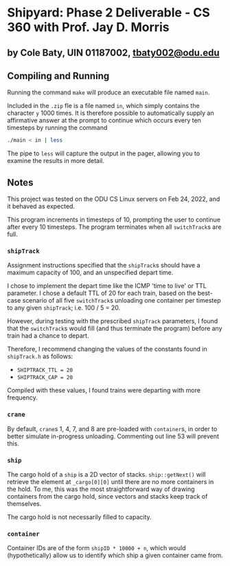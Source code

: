 # Shipyard: Phase 2 Deliverable - CS 360 with Prof. Jay D. Morris

## by Cole Baty, UIN 01187002, tbaty002@odu.edu

## Compiling and Running

Running the command `make` will produce an executable file named `main`.

Included in the `.zip` fle is a file named `in`, which simply contains the character
`y` 1000 times. It is therefore possible to automatically supply an affirmative answer at the 
prompt to continue which occurs every ten timesteps by running the command

```bash
./main < in | less
```

The pipe to `less` will capture the output in the pager, allowing you to
examine the results in more detail.

## Notes

This project was tested on the ODU CS Linux servers on Feb 24, 2022, and it 
behaved as expected.

This program increments in timesteps of 10, prompting the user to continue after
every 10 timesteps.  The program terminates when all `switchTrack`s are full.

### `shipTrack`

Assignment instructions specified that the `shipTrack`s should have a maximum
capacity of 100, and an unspecified depart time.

I chose to implement the depart time like the ICMP 'time to live' or TTL parameter.
I chose a default TTL of 20 for each train, based on the best-case scenario of 
all five `switchTrack`s unloading one container per timestep to any given `shipTrack`;
i.e. 100 / 5 = 20.

However, during testing with the prescribed `shipTrack` parameters, I found that 
the `switchTrack`s would fill (and thus terminate the program) before any train
had a chance to depart. 

Therefore, I recommend changing the values of the constants found in `shipTrack.h`
as follows:

- `SHIPTRACK_TTL = 20`
- `SHIPTRACK_CAP = 20`

Compiled with these values, I found trains were departing with more frequency.

### `crane`

By default, `crane`s 1, 4, 7, and 8 are pre-loaded with `container`s, in order
to better simulate in-progress unloading. Commenting out line 53 will prevent this.

### `ship`

The cargo hold of a `ship` is a 2D vector of stacks. `ship::getNext()` will 
retrieve the element at `_cargo[0][0]` until there are no more containers in the hold.
To me, this was the most straightforward way of drawing containers from the cargo hold,
since vectors and stacks keep track of themselves.

The cargo hold is not necessarily filled to capacity.

### `container`

Container IDs are of the form `shipID * 10000 + n`, which would (hypothetically)
allow us to identify which ship a given container came from.